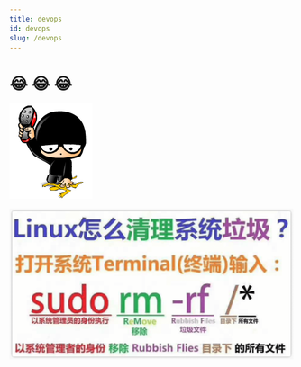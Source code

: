 ```yaml
---
title: devops
id: devops
slug: /devops
---
```


# 😂 😂  😂 

![readme](https://raw.githubusercontent.com/pptfz/picgo-images/master/img/readme.gif)



![iShot2020-10-28_15.06.18](https://raw.githubusercontent.com/pptfz/picgo-images/master/img/iShot2020-10-28_15.06.18.png)